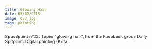 ```yaml
---
title: Glowing Hair
date: 05/02/2018
image: 057.jpg
tags: painting
---
```


Speedpaint n°22. Topic: "glowing hair", from the Facebook group Daily Spitpaint.
Digital painting (Krita).
